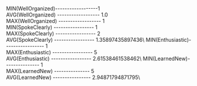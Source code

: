 MIN(WellOrganized)------------------1\
AVG(WellOrganized) ------------------ 1.0\
MAX(WellOrganized) ------------------ 1\
MIN(SpokeClearly) ----------------- 1\
MAX(SpokeClearly) ----------------- 2\
AVG(SpokeClearly) ----------------- 1.35897435897436\ 
MIN(Enthusiastic)----------------- 1\
MAX(Enthusiastic) ----------------- 5\
AVG(Enthusiastic) ----------------- 2.61538461538462\ 
MIN(LearnedNew)--------------- 1\
MAX(LearnedNew) --------------- 5\
AVG(LearnedNew) ---------------- 2.94871794871795\
